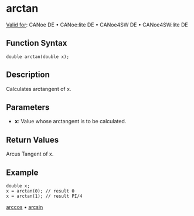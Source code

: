# arctan

[Valid for](../../../Shared/FeatureAvailability.md): CANoe DE • CANoe:lite DE • CANoe4SW DE • CANoe4SW:lite DE

## Function Syntax

```plaintext
double arctan(double x);
```

## Description

Calculates arctangent of x.

## Parameters

- **x**: Value whose arctangent is to be calculated.

## Return Values

Arcus Tangent of x.

## Example

```plaintext
double x;
x = arctan(0); // result 0
x = arctan(1); // result PI/4
```

[arccos](CAPLfunctionarccos.md) • [arcsin](CAPLfunctionarcsin.md)
